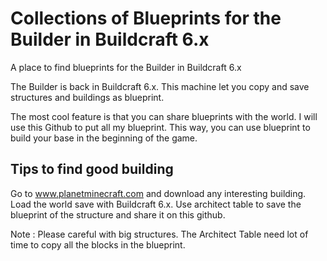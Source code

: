 Collections of Blueprints for the Builder in Buildcraft 6.x
============================

A place to find blueprints for the Builder in Buildcraft 6.x

The Builder is back in Buildcraft 6.x. This machine let you copy and save structures and buildings as blueprint. 

The most cool feature is that you can share blueprints with the world. I will use this Github to put all my blueprint. 
This way, you can use blueprint to build your base in the beginning of the game.

Tips to find good building
--------------------------

Go to www.planetminecraft.com and download any interesting building. Load the world save with Buildcraft 6.x. 
Use architect table to save the blueprint of the structure and share it on this github.

Note : Please careful with big structures. The Architect Table need lot of time to copy all the blocks in the blueprint.

